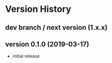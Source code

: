 # Version History

## dev branch / next version (1.x.x)

## version 0.1.0 (2019-03-17)

- initial release
